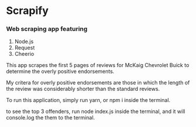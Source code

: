 # Scrapify

### Web scraping app featuring
1. Node.js
2. Request
3. Cheerio

This app scrapes the first 5 pages of reviews for
McKaig Chevrolet Buick to determine the overly positive endorsements. 

My critera for overly positive endorsements are those in which the length
of the review was considerably shorter than the standard reviews. 

To run this application, simply run yarn, or npm i inside the terminal.

to see the top 3 offenders, run node index.js inside the terminal, and it will console.log the them to the terminal. 